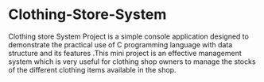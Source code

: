 # Clothing-Store-System
Clothing store System Project is a simple console application designed to demonstrate the practical use of C programming language with data structure and its features .This mini project is an effective management system which is very useful for clothing shop owners to manage the stocks of the different clothing items available in the shop. 
